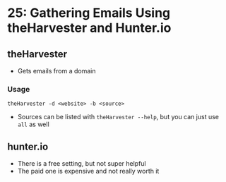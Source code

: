 # 25: Gathering Emails Using theHarvester and Hunter.io

## theHarvester
- Gets emails from a domain

### Usage
`theHarvester -d <website> -b <source>`
  - Sources can be listed with `theHarvester --help`, but you can just use `all` as well

## hunter.io
- There is a free setting, but not super helpful
- The paid one is expensive and not really worth it
